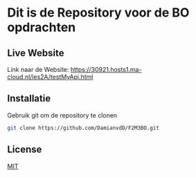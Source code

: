 # Dit is de Repository voor de BO opdrachten

## Live Website
Link naar de Website: https://30921.hosts1.ma-cloud.nl/les2A/testMyApi.html

## Installatie

Gebruik git om de repository te clonen

```bash
git clone https://github.com/DamianvdD/F2M3BO.git
```

## License
[MIT](https://choosealicense.com/licenses/mit/)
